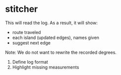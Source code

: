 # stitcher

This will read the log.  As a result, it will show:

* route traveled
* each island (updated edges), names given
* suggest next edge

Note: We do not want to rewrite the recorded degrees.

1. Define log format
2. Highlight missing measurements
